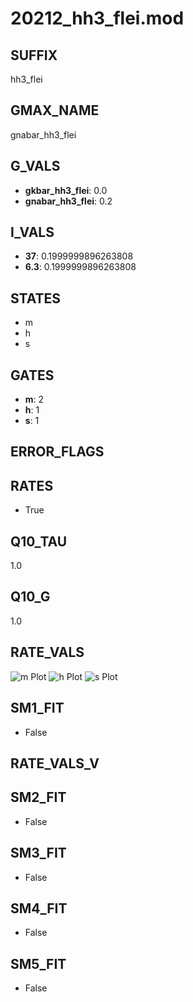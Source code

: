 # 20212_hh3_flei.mod

## SUFFIX

hh3_flei

## GMAX_NAME

gnabar_hh3_flei

## G_VALS

- **gkbar_hh3_flei**: 0.0
- **gnabar_hh3_flei**: 0.2

## I_VALS

- **37**: 0.1999999896263808
- **6.3**: 0.1999999896263808

## STATES

- m
- h
- s

## GATES

- **m**: 2
- **h**: 1
- **s**: 1

## ERROR_FLAGS


## RATES

- True

## Q10_TAU

1.0

## Q10_G

1.0

## RATE_VALS

![m Plot](/Users/pbozelos/Dropbox/icg-Chai-Panos/supermodels/output_markdown_files/Na/20212_hh3_flei.mod/images/m.png)
![h Plot](/Users/pbozelos/Dropbox/icg-Chai-Panos/supermodels/output_markdown_files/Na/20212_hh3_flei.mod/images/h.png)
![s Plot](/Users/pbozelos/Dropbox/icg-Chai-Panos/supermodels/output_markdown_files/Na/20212_hh3_flei.mod/images/s.png)

## SM1_FIT

- False

## RATE_VALS_V

## SM2_FIT

- False

## SM3_FIT

- False

## SM4_FIT

- False

## SM5_FIT

- False

